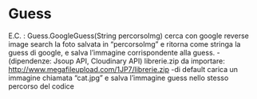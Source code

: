 # Guess
E.C. : Guess.GoogleGuess(String percorsoImg) cerca con google reverse image search la foto salvata in “percorsoImg” e ritorna come stringa la guess di google, e salva l’immagine corrispondente alla guess.
-(dipendenze: Jsoup API, Cloudinary API) librerie.zip da importare: http://www.megafileupload.com/1JP7/librerie.zip
-di default carica un immagine chiamata “cat.jpg” e salva l’immagine guess nello stesso percorso del codice
